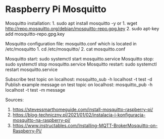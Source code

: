 # Raspberry Pi Mosquitto

Mosquitto installation:
	1. sudo apt install mosquitto -y
or
	1. wget http://repo.mosquitto.org/debian/mosquitto-repo.gpg.key
	2. sudo apt-key add mosquitto-repo.gpg.key
	
Mosquitto configuration file: mosquitto.conf which is located in /etc/mosquitto
	1. cd /etc/mosquitto/
	2. cat mosquitto.conf
	
Mosquitto start: sudo systemctl start mosquitto.service
Mosquitto stop: sudo systemctl stop mosquitto.service
Mosquitto restart: sudo systemctl restart mosquitto.service

Subscribe test topic on localhost: mosquitto_sub -h localhost -t test -d
Publish example message on test topic on localhost: mosquitto_pub -h localhost -t test -m message

Sources:
1. https://stevessmarthomeguide.com/install-mosquitto-raspberry-pi/
2. https://blog-techniczny.pl/2021/01/02/instalacja-i-konfiguracja-mosquitto-na-raspberry-pi/
3. https://www.instructables.com/Installing-MQTT-BrokerMosquitto-on-Raspberry-Pi/